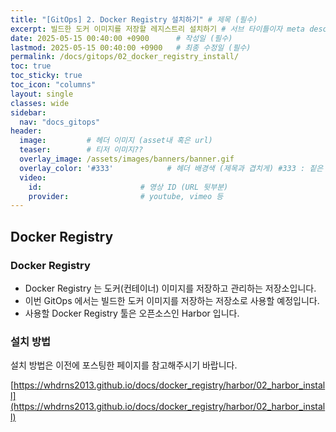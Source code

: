 ```yaml
---
title: "[GitOps] 2. Docker Registry 설치하기" # 제목 (필수)
excerpt: 빌드한 도커 이미지를 저장할 레지스트리 설치하기 # 서브 타이틀이자 meta description (필수)
date: 2025-05-15 00:40:00 +0900      # 작성일 (필수)
lastmod: 2025-05-15 00:40:00 +0900   # 최종 수정일 (필수)
permalink: /docs/gitops/02_docker_registry_install/
toc: true
toc_sticky: true
toc_icon: "columns"
layout: single
classes: wide
sidebar:
  nav: "docs_gitops"
header: 
  image:         # 헤더 이미지 (asset내 혹은 url)
  teaser:        # 티저 이미지??
  overlay_image: /assets/images/banners/banner.gif
  overlay_color: '#333'            # 헤더 배경색 (제목과 겹치게) #333 : 짙은 회색 (필수)
  video:
    id:                      # 영상 ID (URL 뒷부분)
    provider:                # youtube, vimeo 등
---
```

<!--postNo: 20250515_001-->

## Docker Registry  

### Docker Registry  

- Docker Registry 는 도커(컨테이너) 이미지를 저장하고 관리하는 저장소입니다.  
- 이번 GitOps 에서는 빌드한 도커 이미지를 저장하는 저장소로 사용할 예정입니다.  
- 사용할 Docker Registry 툴은 오픈소스인 Harbor 입니다.  

### 설치 방법  

설치 방법은 이전에 포스팅한 페이지를 참고해주시기 바랍니다.  

[https://whdrns2013.github.io/docs/docker_registry/harbor/02_harbor_install](https://whdrns2013.github.io/docs/docker_registry/harbor/02_harbor_install)  

